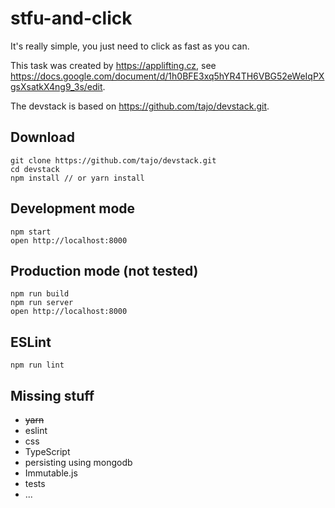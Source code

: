 # stfu-and-click

It's really simple, you just need to click as fast as you can.

This task was created by https://applifting.cz, see
https://docs.google.com/document/d/1h0BFE3xq5hYR4TH6VBG52eWeIqPXgsXsatkX4ng9_3s/edit.

The devstack is based on https://github.com/tajo/devstack.git.

## Download

```shell
git clone https://github.com/tajo/devstack.git
cd devstack
npm install // or yarn install
```

## Development mode

```shell
npm start
open http://localhost:8000
```

## Production mode (not tested)

```shell
npm run build
npm run server
open http://localhost:8000
```

## ESLint

```shell
npm run lint
```

## Missing stuff
 - ~~yarn~~
 - eslint
 - css
 - TypeScript
 - persisting using mongodb
 - Immutable.js
 - tests
 - ...
